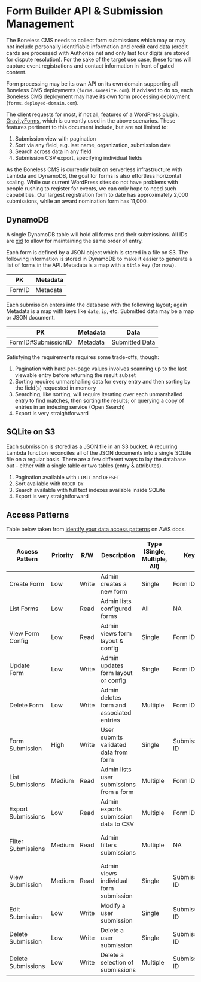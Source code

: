 # Form Builder API & Submission Management

The Boneless CMS needs to collect form submissions which may or may not include personally identifiable information and credit card data (credit cards are processed with Authorize.net and only last four digits are stored for dispute resolution). For the sake of the target use case, these forms will capture event registrations and contact information in front of gated content.

Form processing may be its own API on its own domain supporting all Boneless CMS deployments (`forms.somesite.com`). If advised to do so, each Boneless CMS deployment may have its own form processing deployment (`forms.deployed-domain.com`).

The client requests for most, if not all, features of a WordPress plugin, [GravityForms](https://www.gravityforms.com/), which is currently used in the above scenarios. These features pertinent to this document include, but are not limited to:

1. Submission view with pagination
2. Sort via any field, e.g. last name, organization, submission date
3. Search across data in any field
4. Submission CSV export, specifying individual fields

As the Boneless CMS is currently built on serverless infrastructure with Lambda and DynamoDB, the goal for forms is also effortless horizontal scaling. While our current WordPress sites do not have problems with people rushing to register for events, we can only hope to need such capabilities. Our largest registration form to date has approximately 2,000 submissions, while an award nomination form has 11,000.

## DynamoDB

A single DynamoDB table will hold all forms and their submissions. All IDs are [xid](https://github.com/rs/xid) to allow for maintaining the same order of entry.

Each form is defined by a JSON object which is stored in a file on S3. The following information is stored in DynamoDB to make it easier to generate a list of forms in the API. Metadata is a map with a `title` key (for now).

| PK     | Metadata |
| ------ | -------- |
| FormID | Metadata |

Each submission enters into the database with the following layout; again Metadata is a map with keys like `date`, `ip`, etc. Submitted data may be a map or JSON document.

| PK                  | Metadata | Data           |
| ------------------- | -------- | -------------- |
| FormID#SubmissionID | Metadata | Submitted Data |

Satisfying the requirements requires some trade-offs, though:

1. Pagination with hard per-page values involves scanning up to the last viewable entry before returning the result subset
2. Sorting requires unmarshalling data for every entry and then sorting by the field(s) requested in memory
3. Searching, like sorting, will require iterating over each unmarshalled entry to find matches, then sorting the results; or querying a copy of entries in an indexing service (Open Search)
4. Export is very straightforward

## SQLite on S3

Each submission is stored as a JSON file in an S3 bucket. A recurring Lambda function reconciles all of the JSON documents into a single SQLite file on a regular basis. There are a few different ways to lay the database out - either with a single table or two tables (entry & attributes).

1. Pagination available with `LIMIT` and `OFFSET`
2. Sort available with `ORDER BY`
3. Search available with full text indexes available inside SQLite
4. Export is very straightforward

## Access Patterns

Table below taken from [identify your data access patterns](https://docs.aws.amazon.com/prescriptive-guidance/latest/dynamodb-data-modeling/step3.html) on AWS docs.

| Access Pattern | Priority | R/W | Description | Type (Single, Multiple, All) | Key | Filters | Ordering |
| --- | --- | --- | --- | --- | --- | --- | --- |
| Create Form | Low | Write | Admin creates a new form | Single | Form ID | NA | NA |
| List Forms | Low | Read | Admin lists configured forms | All | NA | NA | Name or Date Created |
| View Form Config | Low | Read | Admin views form layout & config | Single | Form ID | Form ID | NA |
| Update Form | Low | Write | Admin updates form layout or config | Single | Form ID | Form ID | NA |
| Delete Form | Low | Write | Admin deletes form and associated entries | Multiple | Form ID | Form ID | NA |
| Form Submission | High | Write | User submits validated data from form | Single | Submission ID | NA | NA |
| List Submissions | Medium | Read | Admin lists user submissions from a form | Multiple | Form ID | Form ID | Date Created or Any field |
| Export Submissions | Low | Read | Admin exports submission data to CSV | Multiple | Form ID | Form ID | NA |
| Filter Submissions | Medium | Read | Admin filters submissions | Multiple | NA | Any field | Date Created or Any field |
| View Submission | Medium | Read | Admin views individual form submission | Single | Submission ID | Submission ID | NA |
| Edit Submission | Low | Write | Modify a user submission | Single | Submission ID | Submission ID | NA |
| Delete Submission | Low | Write | Delete a user submission | Single | Submission ID | Submission ID | NA |
| Delete Submissions | Low | Write | Delete a selection of submissions | Multiple | Submission ID | Submission IDs | NA |
